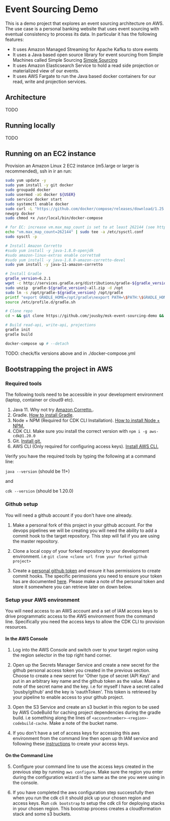 # Event Sourcing Demo

This is a demo project that explores an event sourcing architecture on
AWS. The use case is a personal banking website that uses event sourcing
with eventual consistency to process its data. In particular it has the
following features:
* It uses Amazon Managed Streaming for Apache Kafka to store events
* It uses a Java based open source library for event sourcing from
Simple Machines called Simple Sourcing [Simple Sourcing](https://simplesource.io/)
* It uses Amazon Elasticsearch Service to hold a read side projection or
materialized view of our events.
* It uses AWS Fargate to run the Java based docker containers for our
read, write and projection services.

## Architecture

TODO

## Running locally
TODO

## Running on an EC2 instance
Provision an Amazon Linux 2 EC2 instance (m5.large or larger is recommended), ssh in ir an run:

```bash
sudo yum update -y
sudo yum install -y git docker
sudo groupadd docker
sudo usermod -aG docker ${USER}
sudo service docker start
sudo systemctl enable docker
sudo curl -L "https://github.com/docker/compose/releases/download/1.25.4/docker-compose-$(uname -s)-$(uname -m)" -o /usr/local/bin/docker-compose
newgrp docker
sudo chmod +x /usr/local/bin/docker-compose

# for EC: increase vm.max_map_count is set to at least 262144 (see https://opendistro.github.io/for-elasticsearch-docs/docs/install/docker/)
echo "vm.max_map_count=262144" | sudo tee -a /etc/sysctl.conf
sudo sysctl -p

# Install Amazon Corretto
#sudo yum install -y java-1.8.0-openjdk
#sudo amazon-linux-extras enable corretto8
#sudo yum install -y java-1.8.0-amazon-corretto-devel
sudo yum install -y java-11-amazon-corretto

# Install Gradle
gradle_version=6.2.1
wget -c http://services.gradle.org/distributions/gradle-${gradle_version}-all.zip
sudo unzip  gradle-${gradle_version}-all.zip -d /opt
sudo ln -s /opt/gradle-${gradle_version} /opt/gradle
printf "export GRADLE_HOME=/opt/gradle\nexport PATH=\$PATH:\$GRADLE_HOME/bin\n" | sudo tee /etc/profile.d/gradle.sh
source /etc/profile.d/gradle.sh

# Clone repo
cd ~ && git clone https://github.com/jousby/msk-event-sourcing-demo && cd ./msk-event-sourcing-demo

# Build read-api, write-api, projections
gradle init
gradle build

docker-compose up # --detach
```
TODO: check/fix versions above and in ./docker-compose.yml

## Bootstrapping the project in AWS

### Required tools

The following tools need to be accessible in your development
environment (laptop, container or cloud9 etc).

1. Java 11. Why not try [Amazon Corretto.](https://docs.aws.amazon.com/corretto/latest/).
2. Gradle. [How to install Gradle](https://gradle.org/install/).
3. Node + NPM (Required for CDK CLI Installation). [ How to install Node + NPM.](https://nodejs.org/en/download/)
4. CDK CLI. Make sure you install the correct version with ```npm i -g aws-cdk@1.20.0```
5. Git. [Install git.](https://git-scm.com/book/en/v2/Getting-Started-Installing-Git)
6. AWS CLI (Only required for configuring access keys). [Install AWS CLI.](https://docs.aws.amazon.com/cli/latest/userguide/cli-chap-install.html)

Verify you have the required tools by typing the following at a
command line:

```java --version``` (should be 11+)

and

```cdk --version```  (should be 1.20.0)


### Github setup

You will need a github account if you don't have one already.

1. Make a personal fork of this project in your github account. For the
devops pipelines we will be creating you will need the ability to add a
commit hook to the target repository. This step will fail if you are
using the master repository.

2. Clone a local copy of your forked repository to your development
environment. i.e ```git clone <clone url from your forked github project>```

3. Create a [personal github token](https://help.github.com/en/articles/creating-a-personal-access-token-for-the-command-line)
and ensure it has permissions to create commit hooks. The specific
perimssions you need to ensure your token has are documented [here](https://docs.aws.amazon.com/codebuild/latest/userguide/sample-access-tokens.html).
Please make a note of the personal token and store it somewhere you can
retrieve later on down below.

### Setup your AWS environment

You will need access to an AWS account and a set of IAM access keys to
drive programmatic access to the AWS environment from the command line.
Specifically you need the access keys to allow the CDK CLI to provision
resources.

#### In the AWS Console

1. Log into the AWS Console and switch over to your target region using
the region selector in the top right hand corner.

2. Open up the Secrets Manager Service and create a new secret for the
github personal access token you created in the previous section.
Choose to create a new secret for 'Other type of secret (API Key)' and
put in an arbitrary key name and the github token as the value. Make
a note of the secret name and the key. i.e for myself I have a secret
called 'jousby/github' and the key is 'oauthToken'. This token is
retrieved by your pipeline to enable access to your github project.

3. Open the S3 Service and create an s3 bucket in this region to be used
by AWS CodeBuild for caching project dependencies during the gradle
build. i.e something along the lines of
```<accountnumber>-<region>-codebuild-cache```. Make a note of the
bucket name.

4. If you don't have a set of access keys for accessing this aws
environment from the command line then open up th IAM service and
following these [instructions](https://docs.aws.amazon.com/IAM/latest/UserGuide/id_credentials_access-keys.html#Using_CreateAccessKey)
to create your access keys.

#### On the Command Line

5. Configure your command line to use the access keys created in the
previous step by running ```aws configure```. Make sure the region
you enter during the configuration wizard is the same as the one you
were using in the console.

6. If you have completed the aws configuration step successfully then
when you run the cdk cli it should pick up your chosen region and access
keys. Run ```cdk bootstrap``` to setup the cdk cli for deploying
stacks in your chosen region. This boostrap process creates a
cloudformation stack and some s3 buckets.
